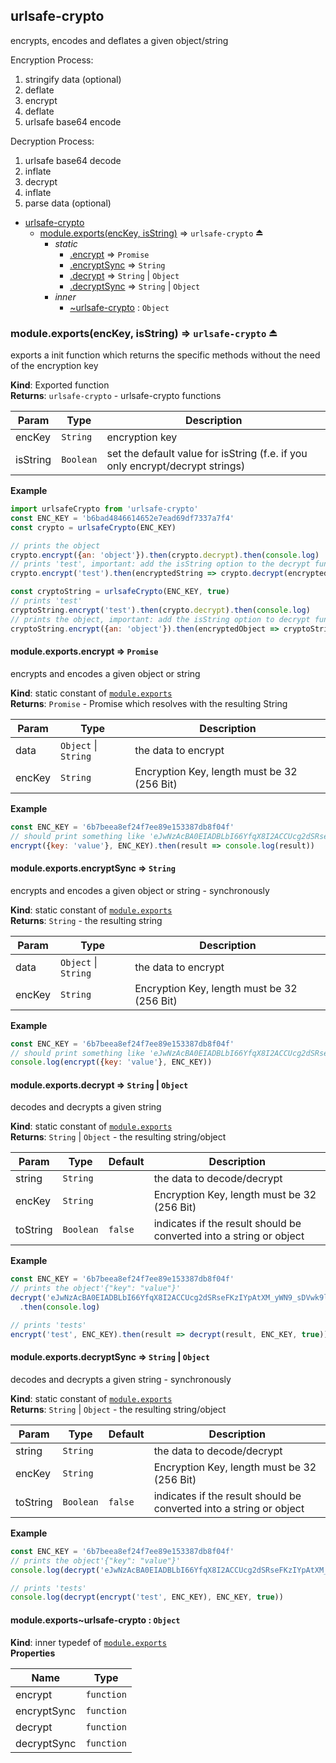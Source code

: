 <a name="module_urlsafe-crypto"></a>

## urlsafe-crypto
encrypts, encodes and deflates a given object/string

Encryption Process:
 1. stringify data (optional)
 2. deflate
 3. encrypt
 4. deflate
 5. urlsafe base64 encode

Decryption Process:
 1. urlsafe base64 decode
 2. inflate
 3. decrypt
 4. inflate
 5. parse data (optional)


* [urlsafe-crypto](#module_urlsafe-crypto)
    * [module.exports(encKey, isString)](#exp_module_urlsafe-crypto--module.exports) ⇒ <code>urlsafe-crypto</code> ⏏
        * _static_
            * [.encrypt](#module_urlsafe-crypto--module.exports.encrypt) ⇒ <code>Promise</code>
            * [.encryptSync](#module_urlsafe-crypto--module.exports.encryptSync) ⇒ <code>String</code>
            * [.decrypt](#module_urlsafe-crypto--module.exports.decrypt) ⇒ <code>String</code> \| <code>Object</code>
            * [.decryptSync](#module_urlsafe-crypto--module.exports.decryptSync) ⇒ <code>String</code> \| <code>Object</code>
        * _inner_
            * [~urlsafe-crypto](#module_urlsafe-crypto--module.exports..urlsafe-crypto) : <code>Object</code>

<a name="exp_module_urlsafe-crypto--module.exports"></a>

### module.exports(encKey, isString) ⇒ <code>urlsafe-crypto</code> ⏏
exports a init function which returns the specific methods
without the need of the encryption key

**Kind**: Exported function  
**Returns**: <code>urlsafe-crypto</code> - urlsafe-crypto functions  

| Param | Type | Description |
| --- | --- | --- |
| encKey | <code>String</code> | encryption key |
| isString | <code>Boolean</code> | set the default value for isString (f.e. if you only encrypt/decrypt strings) |

**Example**  
```js
import urlsafeCrypto from 'urlsafe-crypto'
const ENC_KEY = 'b6bad4846614652e7ead69df7337a7f4'
const crypto = urlsafeCrypto(ENC_KEY)

// prints the object
crypto.encrypt({an: 'object'}).then(crypto.decrypt).then(console.log)
// prints 'test', important: add the isString option to the decrypt function
crypto.encrypt('test').then(encryptedString => crypto.decrypt(encryptedString, true)).then(console.log)

const cryptoString = urlsafeCrypto(ENC_KEY, true)
// prints 'test'
cryptoString.encrypt('test').then(crypto.decrypt).then(console.log)
// prints the object, important: add the isString option to decrypt function
cryptoString.encrypt({an: 'object'}).then(encryptedObject => cryptoString.decrypt(encryptedObject, false)).then(console.log)
```
<a name="module_urlsafe-crypto--module.exports.encrypt"></a>

#### module.exports.encrypt ⇒ <code>Promise</code>
encrypts and encodes a given object or string

**Kind**: static constant of [<code>module.exports</code>](#exp_module_urlsafe-crypto--module.exports)  
**Returns**: <code>Promise</code> - Promise which resolves with the resulting String  

| Param | Type | Description |
| --- | --- | --- |
| data | <code>Object</code> \| <code>String</code> | the data to encrypt |
| encKey | <code>String</code> | Encryption Key, length must be 32 (256 Bit) |

**Example**  
```js
const ENC_KEY = '6b7beea8ef24f7ee89e153387db8f04f'
// should print something like 'eJwNzAcBA0EIADBLbI66YfqX8I2ACCUcg2dSRseFKzIYpAtXM_yWN9_sDVwk9lxORTkS6op3FHdJdOmqnTI1rbrJP-FnD-wDMqcaoQ'
encrypt({key: 'value'}, ENC_KEY).then(result => console.log(result))
```
<a name="module_urlsafe-crypto--module.exports.encryptSync"></a>

#### module.exports.encryptSync ⇒ <code>String</code>
encrypts and encodes a given object or string - synchronously

**Kind**: static constant of [<code>module.exports</code>](#exp_module_urlsafe-crypto--module.exports)  
**Returns**: <code>String</code> - the resulting string  

| Param | Type | Description |
| --- | --- | --- |
| data | <code>Object</code> \| <code>String</code> | the data to encrypt |
| encKey | <code>String</code> | Encryption Key, length must be 32 (256 Bit) |

**Example**  
```js
const ENC_KEY = '6b7beea8ef24f7ee89e153387db8f04f'
// should print something like 'eJwNzAcBA0EIADBLbI66YfqX8I2ACCUcg2dSRseFKzIYpAtXM_yWN9_sDVwk9lxORTkS6op3FHdJdOmqnTI1rbrJP-FnD-wDMqcaoQ'
console.log(encrypt({key: 'value'}, ENC_KEY))
```
<a name="module_urlsafe-crypto--module.exports.decrypt"></a>

#### module.exports.decrypt ⇒ <code>String</code> \| <code>Object</code>
decodes and decrypts a given string

**Kind**: static constant of [<code>module.exports</code>](#exp_module_urlsafe-crypto--module.exports)  
**Returns**: <code>String</code> \| <code>Object</code> - the resulting string/object  

| Param | Type | Default | Description |
| --- | --- | --- | --- |
| string | <code>String</code> |  | the data to decode/decrypt |
| encKey | <code>String</code> |  | Encryption Key, length must be 32 (256 Bit) |
| toString | <code>Boolean</code> | <code>false</code> | indicates if the result should be converted into a string or object |

**Example**  
```js
const ENC_KEY = '6b7beea8ef24f7ee89e153387db8f04f'
// prints the object'{"key": "value"}'
decrypt('eJwNzAcBA0EIADBLbI66YfqX8I2ACCUcg2dSRseFKzIYpAtXM_yWN9_sDVwk9lxORTkS6op3FHdJdOmqnTI1rbrJP-FnD-wDMqcaoQ', ENC_KEY)
  .then(console.log)

// prints 'tests'
encrypt('test', ENC_KEY).then(result => decrypt(result, ENC_KEY, true)).then(console.log)
```
<a name="module_urlsafe-crypto--module.exports.decryptSync"></a>

#### module.exports.decryptSync ⇒ <code>String</code> \| <code>Object</code>
decodes and decrypts a given string - synchronously

**Kind**: static constant of [<code>module.exports</code>](#exp_module_urlsafe-crypto--module.exports)  
**Returns**: <code>String</code> \| <code>Object</code> - the resulting string/object  

| Param | Type | Default | Description |
| --- | --- | --- | --- |
| string | <code>String</code> |  | the data to decode/decrypt |
| encKey | <code>String</code> |  | Encryption Key, length must be 32 (256 Bit) |
| toString | <code>Boolean</code> | <code>false</code> | indicates if the result should be converted into a string or object |

**Example**  
```js
const ENC_KEY = '6b7beea8ef24f7ee89e153387db8f04f'
// prints the object'{"key": "value"}'
console.log(decrypt('eJwNzAcBA0EIADBLbI66YfqX8I2ACCUcg2dSRseFKzIYpAtXM_yWN9_sDVwk9lxORTkS6op3FHdJdOmqnTI1rbrJP-FnD-wDMqcaoQ', ENC_KEY))

// prints 'tests'
console.log(decrypt(encrypt('test', ENC_KEY), ENC_KEY, true))
```
<a name="module_urlsafe-crypto--module.exports..urlsafe-crypto"></a>

#### module.exports~urlsafe-crypto : <code>Object</code>
**Kind**: inner typedef of [<code>module.exports</code>](#exp_module_urlsafe-crypto--module.exports)  
**Properties**

| Name | Type |
| --- | --- |
| encrypt | <code>function</code> | 
| encryptSync | <code>function</code> | 
| decrypt | <code>function</code> | 
| decryptSync | <code>function</code> | 

